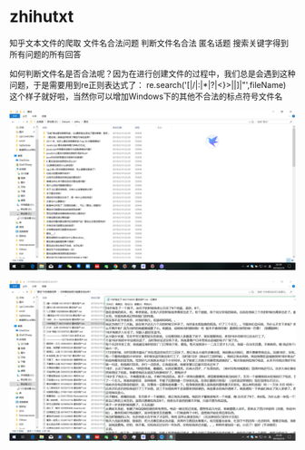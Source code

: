 # zhihutxt
知乎文本文件的爬取 文件名合法问题 判断文件名合法 匿名话题 搜索关键字得到所有问题的所有回答

如何判断文件名是否合法呢？因为在进行创建文件的过程中，我们总是会遇到这种问题，于是需要用到re正则表达式了：
re.search('[|\/|:|*|?|<}>|\|]|"',fileName)
这个样子就好啦，当然你可以增加Windows下的其他不合法的标点符号文件名

![image](https://github.com/BitArtificial/zhihutxt/blob/master/1.png)


![image](https://github.com/BitArtificial/zhihutxt/blob/master/2.png)
